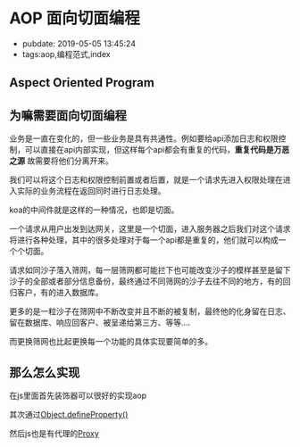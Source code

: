 # AOP 面向切面编程

- pubdate: 2019-05-05 13:45:24
- tags:aop,编程范式,index

Aspect Oriented Program
-------------

## 为嘛需要面向切面编程

业务是一直在变化的，但一些业务是具有共通性。例如要给api添加日志和权限控制，可以直接在api内部实现，但这样每个api都会有重复的代码，**重复代码是万恶之源** 故需要将他们分离开来。

我们可以将这个日志和权限控制前置或者后置，就是一个请求先进入权限处理在进入实际的业务流程在返回同时进行日志处理。

koa的中间件就是这样的一种情况，也即是切面。

一个请求从用户出发到达网关，这里是一个切面，进入服务器之后我们对这个请求将进行各种处理，其中的很多处理对于每一个api都是重复的，他们就可以构成一个个切面。

请求如同沙子落入筛网，每一层筛网都可能拦下也可能改变沙子的模样甚至是留下沙子的全部或者部分信息备份，最终通过不同筛网的沙子去往不同的地方，有的回归客户，有的进入数据库。

更多的是一粒沙子在筛网中不断改变并且不断的被复制，最终他的化身留在日志、留在数据库、响应回客户、被呈递给第三方、等等....

而更换筛网也比起更换每一个功能的具体实现要简单的多。

## 那么怎么实现

在js里面首先装饰器可以很好的实现aop

其次通过[Object.defineProperty()](https://developer.mozilla.org/zh-CN/docs/Web/JavaScript/Reference/Global_Objects/Object/defineProperty)

然后js也是有代理的[Proxy](https://developer.mozilla.org/zh-CN/docs/Web/JavaScript/Reference/Global_Objects/Proxy)
